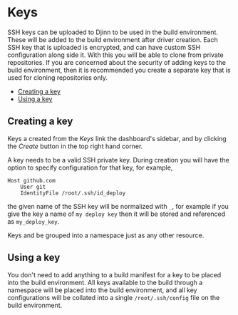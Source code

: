 # Keys

SSH keys can be uploaded to Djinn to be used in the build environment. These
will be added to the build environment after driver creation. Each SSH key that
is uploaded is encrypted, and can have custom SSH configuration along side it.
With this you will be able to clone from private repositories. If you are
concerned about the security of adding keys to the build environment, then it
is recommended you create a separate key that is used for cloning repositories
only.

* [Creating a key](#creating-a-key)
* [Using a key](#using-a-key)

## Creating a key

Keys a created from the *Keys* link the dashboard's sidebar, and by clicking
the *Create* button in the top right hand corner.

A key needs to be a valid SSH private key. During creation you will have the
option to specify configuration for that key, for example,

    Host github.com
        User git
        IdentityFile /root/.ssh/id_deploy

the given name of the SSH key will be normalized with `_`, for example if
you give the key a name of `my deploy key` then it will be stored and referenced
as `my_deploy_key`.

Keys and be grouped into a namespace just as any other resource.

## Using a key

You don't need to add anything to a build manifest for a key to be placed into
the build environment. All keys available to the build through a namespace will
be placed into the build environment, and all key configurations will be
collated into a single `/root/.ssh/config` file on the build environment.
